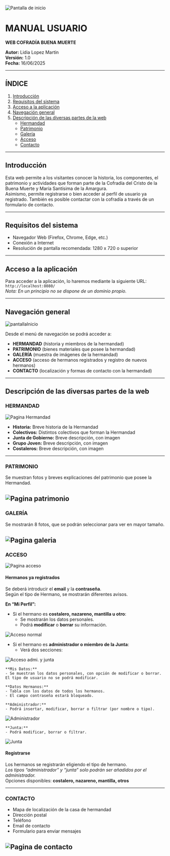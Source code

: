 ![Pantalla de inicio](./src/assets/img/manualUsu/portada.jpg)
# MANUAL USUARIO  
**WEB COFRADÍA BUENA MUERTE**  

**Autor:** Lidia Lopez Martin  
**Versión:** 1.0  
**Fecha:** 16/06/2025  

---

## ÍNDICE

1. [Introducción](#introducción)  
2. [Requisitos del sistema](#requisitos-del-sistema)  
3. [Acceso a la aplicación](#acceso-a-la-aplicación)  
4. [Navegación general](#navegación-general)  
5. [Descripción de las diversas partes de la web](#descripción-de-las-diversas-partes-de-la-web)  
   - [Hermandad](#hermandad)  
   - [Patrimonio](#patrimonio)  
   - [Galería](#galería)  
   - [Acceso](#acceso)  
   - [Contacto](#contacto)  

---

## Introducción

Esta web permite a los visitantes conocer la historia, los componentes, el patrimonio y actividades que forman parte de la Cofradía del Cristo de la Buena Muerte y María Santísima de la Amargura.  
Asimismo, permite registrarse o bien acceder al perfil de usuario ya registrado. También es posible contactar con la cofradía a través de un formulario de contacto.

---

## Requisitos del sistema

- Navegador Web (Firefox, Chrome, Edge, etc.)  
- Conexión a Internet  
- Resolución de pantalla recomendada: 1280 x 720 o superior  

---

## Acceso a la aplicación

Para acceder a la aplicación, lo haremos mediante la siguiente URL:  
`http://localhost:8080/`  
*Nota: En un principio no se dispone de un dominio propio.*

---

## Navegación general

![pantallaInicio](./src/assets/img/manualUsu/nav.png)

Desde el menú de navegación se podrá acceder a:

- **HERMANDAD** (historia y miembros de la hermandad)  
- **PATRIMONIO** (bienes materiales que posee la hermandad)  
- **GALERÍA** (muestra de imágenes de la hermandad)  
- **ACCESO** (acceso de hermanos registrados y registro de nuevos hermanos)  
- **CONTACTO** (localización y formas de contacto con la hermandad)

---

## Descripción de las diversas partes de la web

### HERMANDAD

![Pagina Hermandad](./src/assets/img/manualUsu/hermandad.png)

- **Historia:** Breve historia de la Hermandad  
- **Colectivos:** Distintos colectivos que forman la Hermandad  
- **Junta de Gobierno:** Breve descripción, con imagen  
- **Grupo Joven:** Breve descripción, con imagen  
- **Costaleros:** Breve descripción, con imagen  

---

### PATRIMONIO

Se muestran fotos y breves explicaciones del patrimonio que posee la Hermandad.

![Pagina patrimonio](./src/assets/img/manualUsu/patrimonio.PNG)
---

### GALERÍA

Se mostrarán 8 fotos, que se podrán seleccionar para ver en mayor tamaño.

![Pagina galeria](./src/assets/img/manualUsu/galeria.PNG)
---

### ACCESO

![Pagina acceso](./src/assets/img/manualUsu/acceso.PNG)

#### Hermanos ya registrados

Se deberá introducir el **email** y la **contraseña**.  
Según el tipo de Hermano, se mostrarán diferentes avisos.

**En “Mi Perfil”:**

- Si el hermano es **costalero, nazareno, mantilla u otro**:  
  - Se mostrarán los datos personales.  
  - Podrá **modificar** o **borrar** su información.

![Acceso normal](./src/assets/img/manualUsu/miPerfil.PNG)

- Si el hermano es **administrador o miembro de la Junta**:  
  - Verá dos secciones:

![Acceso admi. y junta](./src/assets/img/manualUsu/miPerfil1.PNG)

    **Mis Datos:**  
    - Se muestran los datos personales, con opción de modificar o borrar. El tipo de usuario no se podrá modificar.  

    **Datos Hermanos:**  
    - Tabla con los datos de todos los hermanos.  
    - El campo contraseña estará bloqueado.

    **Administrador:**  
    - Podrá insertar, modificar, borrar o filtrar (por nombre o tipo).  

![Administrador](./src/assets/img/manualUsu/administrador.PNG)

    **Junta:**  
    - Podrá modificar, borrar o filtrar.

![Junta](./src/assets/img/manualUsu/junta.PNG)

#### Registrarse

Los hermanos se registrarán eligiendo el tipo de hermano.  
*Los tipos “administrador” y “junta” solo podrán ser añadidos por el administrador.*  
Opciones disponibles: **costalero, nazareno, mantilla, otros**

---

### CONTACTO

- Mapa de localización de la casa de hermandad  
- Dirección postal  
- Teléfono  
- Email de contacto  
- Formulario para enviar mensajes  

![Pagina de contacto](./src/assets/img/manualUsu/contacto.PNG)
---